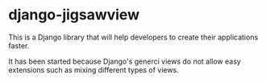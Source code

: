 django-jigsawview
=================

This is a Django library that will help developers to create their applications
faster.

It has been started because Django's generci views do not allow easy extensions
such as mixing different types of views.
